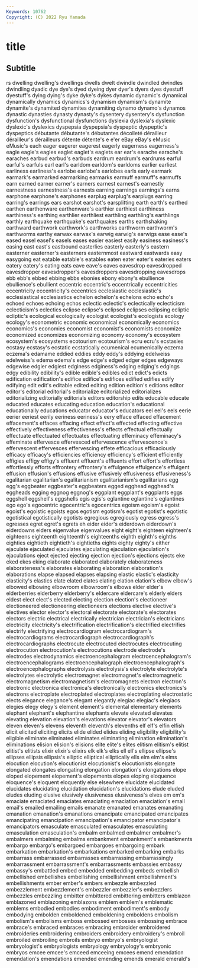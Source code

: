 ```yaml
---
Keywords: 10762
Copyright: (C) 2022 Ryu Yamada
---
```



# title

## Subtitle
rs dwelling
dwelling's dwellings dwells dwelt dwindle dwindled dwindles dwindling dyadic dye
dye's dyed dyeing dyer dyer's dyers dyes dyestuff dyestuff's dying
dying's dyke dyke's dykes dynamic dynamic's dynamical dynamically dynamics dynamics's
dynamism dynamism's dynamite dynamite's dynamited dynamites dynamiting dynamo dynamo's dynamos
dynastic dynasties dynasty dynasty's dysentery dysentery's dysfunction dysfunction's dysfunctional dysfunctions
dyslexia dyslexia's dyslexic dyslexic's dyslexics dyspepsia dyspepsia's dyspeptic dyspeptic's dyspeptics
débutante débutante's débutantes décolleté dérailleur dérailleur's dérailleurs détente détente's e
e'er eBay eBay's eMusic eMusic's each eager eagerer eagerest eagerly
eagerness eagerness's eagle eagle's eagles eaglet eaglet's eaglets ear ear's
earache earache's earaches earbud earbud's earbuds eardrum eardrum's eardrums earful
earful's earfuls earl earl's earldom earldom's earldoms earlier earliest earliness
earliness's earlobe earlobe's earlobes earls early earmark earmark's earmarked earmarking
earmarks earmuff earmuff's earmuffs earn earned earner earner's earners earnest
earnest's earnestly earnestness earnestness's earnests earning earnings earnings's earns earphone
earphone's earphones earplug earplug's earplugs earring earring's earrings ears earshot
earshot's earsplitting earth earth's earthed earthen earthenware earthenware's earthier earthiest
earthiness earthiness's earthing earthlier earthliest earthling earthling's earthlings earthly earthquake
earthquake's earthquakes earths earthshaking earthward earthwork earthwork's earthworks earthworm earthworm's
earthworms earthy earwax earwax's earwig earwig's earwigs ease ease's eased
easel easel's easels eases easier easiest easily easiness easiness's easing
east east's eastbound easterlies easterly easterly's eastern easterner easterner's easterners
easternmost eastward eastwards easy easygoing eat eatable eatable's eatables eaten
eater eater's eateries eaters eatery eatery's eating eats eave eave's
eaves eavesdrop eavesdropped eavesdropper eavesdropper's eavesdroppers eavesdropping eavesdrops ebb ebb's
ebbed ebbing ebbs ebonies ebony ebony's ebullience ebullience's ebullient eccentric
eccentric's eccentrically eccentricities eccentricity eccentricity's eccentrics ecclesiastic ecclesiastic's ecclesiastical ecclesiastics
echelon echelon's echelons echo echo's echoed echoes echoing echos eclectic
eclectic's eclectically eclecticism eclecticism's eclectics eclipse eclipse's eclipsed eclipses eclipsing
ecliptic ecliptic's ecological ecologically ecologist ecologist's ecologists ecology ecology's econometric
economic economical economically economics economics's economies economist economist's economists economize
economized economizes economizing economy economy's ecosystem ecosystem's ecosystems ecotourism ecotourism's
ecru ecru's ecstasies ecstasy ecstasy's ecstatic ecstatically ecumenical ecumenically eczema
eczema's edamame eddied eddies eddy eddy's eddying edelweiss edelweiss's edema
edema's edge edge's edged edger edges edgeways edgewise edgier edgiest
edginess edginess's edging edging's edgings edgy edibility edibility's edible edible's
edibles edict edict's edicts edification edification's edifice edifice's edifices edified
edifies edify edifying edit edit's editable edited editing edition edition's
editions editor editor's editorial editorial's editorialize editorialized editorializes editorializing editorially
editorials editors editorship edits educable educate educated educates educating education
education's educational educationally educations educator educator's educators eel eel's eels
eerie eerier eeriest eerily eeriness eeriness's eery efface effaced effacement
effacement's effaces effacing effect effect's effected effecting effective effectively effectiveness
effectiveness's effects effectual effectually effectuate effectuated effectuates effectuating effeminacy effeminacy's
effeminate effervesce effervesced effervescence effervescence's effervescent effervesces effervescing effete efficacious
efficaciously efficacy efficacy's efficiencies efficiency efficiency's efficient efficiently effigies effigy
effigy's effluent effluent's effluents effort effort's effortless effortlessly efforts effrontery
effrontery's effulgence effulgence's effulgent effusion effusion's effusions effusive effusively effusiveness
effusiveness's egalitarian egalitarian's egalitarianism egalitarianism's egalitarians egg egg's eggbeater eggbeater's
eggbeaters egged egghead egghead's eggheads egging eggnog eggnog's eggplant eggplant's
eggplants eggs eggshell eggshell's eggshells egis egis's eglantine eglantine's eglantines
ego ego's egocentric egocentric's egocentrics egoism egoism's egoist egoist's egoistic
egoists egos egotism egotism's egotist egotist's egotistic egotistical egotistically egotists
egregious egregiously egress egress's egresses egret egret's egrets eh eider
eider's eiderdown eiderdown's eiderdowns eiders eigenvalue eigenvalues eight eight's eighteen
eighteen's eighteens eighteenth eighteenth's eighteenths eighth eighth's eighths eighties eightieth
eightieth's eightieths eights eighty eighty's either ejaculate ejaculated ejaculates ejaculating
ejaculation ejaculation's ejaculations eject ejected ejecting ejection ejection's ejections ejects
eke eked ekes eking elaborate elaborated elaborately elaborateness elaborateness's elaborates
elaborating elaboration elaboration's elaborations elapse elapsed elapses elapsing elastic elastic's
elasticity elasticity's elastics elate elated elates elating elation elation's elbow
elbow's elbowed elbowing elbowroom elbowroom's elbows elder elder's elderberries elderberry
elderberry's eldercare eldercare's elderly elders eldest elect elect's elected electing
election election's electioneer electioneered electioneering electioneers elections elective elective's electives
elector elector's electoral electorate electorate's electorates electors electric electrical electrically
electrician electrician's electricians electricity electricity's electrification electrification's electrified electrifies electrify
electrifying electrocardiogram electrocardiogram's electrocardiograms electrocardiograph electrocardiograph's electrocardiographs electrocute electrocuted electrocutes
electrocuting electrocution electrocution's electrocutions electrode electrode's electrodes electrodynamics electroencephalogram electroencephalogram's
electroencephalograms electroencephalograph electroencephalograph's electroencephalographs electrolysis electrolysis's electrolyte electrolyte's electrolytes electrolytic
electromagnet electromagnet's electromagnetic electromagnetism electromagnetism's electromagnets electron electron's electronic electronica
electronica's electronically electronics electronics's electrons electroplate electroplated electroplates electroplating electrostatic
elects elegance elegance's elegant elegantly elegiac elegiac's elegiacs elegies elegy
elegy's element element's elemental elementary elements elephant elephant's elephantine elephants
elevate elevated elevates elevating elevation elevation's elevations elevator elevator's elevators
eleven eleven's elevens eleventh eleventh's elevenths elf elf's elfin elfish
elicit elicited eliciting elicits elide elided elides eliding eligibility eligibility's
eligible eliminate eliminated eliminates eliminating elimination elimination's eliminations elision elision's
elisions elite elite's elites elitism elitism's elitist elitist's elitists elixir
elixir's elixirs elk elk's elks ell ell's ellipse ellipse's ellipses
ellipsis ellipsis's elliptic elliptical elliptically ells elm elm's elms elocution
elocution's elocutionist elocutionist's elocutionists elongate elongated elongates elongating elongation elongation's
elongations elope eloped elopement elopement's elopements elopes eloping eloquence eloquence's
eloquent eloquently else elsewhere elucidate elucidated elucidates elucidating elucidation elucidation's
elucidations elude eluded eludes eluding elusive elusively elusiveness elusiveness's elves
em em's emaciate emaciated emaciates emaciating emaciation emaciation's email email's
emailed emailing emails emanate emanated emanates emanating emanation emanation's emanations
emancipate emancipated emancipates emancipating emancipation emancipation's emancipator emancipator's emancipators emasculate
emasculated emasculates emasculating emasculation emasculation's embalm embalmed embalmer embalmer's embalmers
embalming embalms embankment embankment's embankments embargo embargo's embargoed embargoes embargoing
embark embarkation embarkation's embarkations embarked embarking embarks embarrass embarrassed embarrasses
embarrassing embarrassingly embarrassment embarrassment's embarrassments embassies embassy embassy's embattled embed
embedded embedding embeds embellish embellished embellishes embellishing embellishment embellishment's embellishments
ember ember's embers embezzle embezzled embezzlement embezzlement's embezzler embezzler's embezzlers
embezzles embezzling embitter embittered embittering embitters emblazon emblazoned emblazoning emblazons
emblem emblem's emblematic emblems embodied embodies embodiment embodiment's embody embodying
embolden emboldened emboldening emboldens embolism embolism's embolisms emboss embossed embosses
embossing embrace embrace's embraced embraces embracing embroider embroidered embroideries embroidering
embroiders embroidery embroidery's embroil embroiled embroiling embroils embryo embryo's embryologist
embryologist's embryologists embryology embryology's embryonic embryos emcee emcee's emceed emceeing
emcees emend emendation emendation's emendations emended emending emends emerald emerald's

